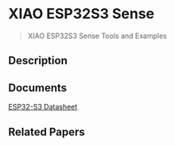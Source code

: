 # XIAO ESP32S3 Sense
> XIAO ESP32S3 Sense Tools and Examples

## Description


## Documents
[ESP32-S3 Datasheet]([https://github.com/](https://github.com/SCorreiaPT/XIAO_ESP32S3_Sense/blob/main/Documents/OV2640-datasheet.pdf)https://github.com/SCorreiaPT/XIAO_ESP32S3_Sense/blob/main/Documents/OV2640-datasheet.pdf)

## Related Papers

